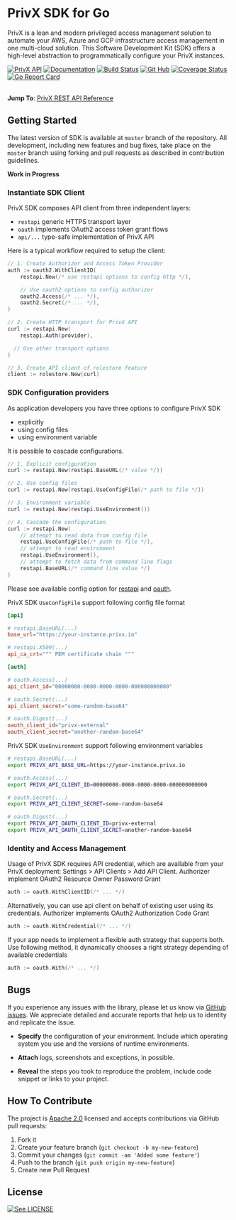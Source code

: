 # PrivX SDK for Go

PrivX is a lean and modern privileged access management solution to automate your AWS, Azure and GCP infrastructure access management in one multi-cloud solution. This Software Development Kit (SDK) offers a high-level abstraction to programmatically configure your PrivX instances.

[![PrivX API](https://img.shields.io/badge/privx%20api-%20%3E%3D%2015-blue)](https://apispecs.ssh.com)
[![Documentation](https://godoc.org/github.com/SSHcom/privx-sdk-go?status.svg)](http://godoc.org/github.com/SSHcom/privx-sdk-go)
[![Build Status](https://img.shields.io/github/workflow/status/SSHcom/privx-sdk-go/Go)](https://github.com/SSHcom/privx-sdk-go/actions)
[![Git Hub](https://img.shields.io/github/last-commit/SSHcom/privx-sdk-go.svg)](https://github.com/SSHcom/privx-sdk-go/actions)
[![Coverage Status](https://coveralls.io/repos/github/SSHcom/privx-sdk-go/badge.svg?branch=master)](https://coveralls.io/github/SSHcom/privx-sdk-go?branch=master)
[![Go Report Card](https://goreportcard.com/badge/github.com/SSHcom/privx-sdk-go)](https://goreportcard.com/report/github.com/SSHcom/privx-sdk-go)


\
**Jump To**:
[PrivX REST API Reference](https://apispecs.ssh.com)


## Getting Started

The latest version of SDK is available at `master` branch of the repository. All development, including new features and bug fixes, take place on the `master` branch using forking and pull requests as described in contribution guidelines.

**Work in Progress**

### Instantiate SDK Client

PrivX SDK composes API client from three independent layers:
* `restapi` generic HTTPS transport layer
* `oauth` implements OAuth2 access token grant flows
* `api/...` type-safe implementation of PrivX API 

Here is a typical workflow required to setup the client:

```go
// 1. Create Authorizer and Access Token Provider
auth := oauth2.WithClientID(
	restapi.New(/* use restapi options to config http */),

	// Use oauth2 options to config authorizer
	oauth2.Access(/* ... */),
	oauth2.Secret(/* ... */),
)

// 2. Create HTTP transport for PrivX API
curl := restapi.New(
	restapi.Auth(provider),

  // Use other transport options
)

// 3. Create API client of rolestore feature
client := rolestore.New(curl)
```

### SDK Configuration providers

As application developers you have three options to configure PrivX SDK
* explicitly
* using config files
* using environment variable

It is possible to cascade configurations.

```go
// 1. Explicit configuration
curl := restapi.New(restapi.BaseURL(/* value */))

// 2. Use config files
curl := restapi.New(restapi.UseConfigFile(/* path to file */))

// 3. Environment variable
curl := restapi.New(restapi.UseEnvironment())

// 4. Cascade the configuration
curl := restapi.New(
	// attempt to read data from config file
	restapi.UseConfigFile(/* path to file */),
	// attempt to read environment
	restapi.UseEnvironment(),
	// attempt to fetch data from command line flags 
	restapi.BaseURL(/* command line value */)
)
```

Please see available config option for [restapi](restapi/opts.go) and [oauth](oauth/opts.go).

PrivX SDK `UseConfigFile` support following config file format

```conf
[api]

# restapi.BaseURL(...)
base_url="https://your-instance.privx.io"

# restapi.X509(...)
api_ca_crt=""" PEM certificate chain """

[auth]

# oauth.Access(...)
api_client_id="00000000-0000-0000-0000-000000000000"

# oauth.Secret(...)
api_client_secret="some-random-base64"

# oauth.Digest(...)
oauth_client_id="privx-external"
oauth_client_secret="another-random-base64"
```

PrivX SDK `UseEnvironment` support following environment variables

```bash
# restapi.BaseURL(...)
export PRIVX_API_BASE_URL=https://your-instance.privx.io

# oauth.Access(...)
export PRIVX_API_CLIENT_ID=00000000-0000-0000-0000-000000000000

# oauth.Secret(...)
export PRIVX_API_CLIENT_SECRET=some-random-base64

# oauth.Digest(...)
export PRIVX_API_OAUTH_CLIENT_ID=privx-external
export PRIVX_API_OAUTH_CLIENT_SECRET=another-random-base64
```

### Identity and Access Management

Usage of PrivX SDK requires API credential, which are available from your PrivX deployment: Settings > API Clients > Add API Client. Authorizer implement OAuth2 Resource Owner Password Grant

```go
auth := oauth.WithClientID(/* ... */)
```

Alternatively, you can use api client on behalf of existing user using its credentials. Authorizer implements OAuth2 Authorization Code Grant

```go
auth := oauth.WithCredential(/* ... */)
```

If your app needs to implement a flexible auth strategy that supports both. Use following method, it dynamically chooses a right strategy depending of available credentials  
```go
auth := oauth.With(/* ... */)
```

## Bugs

If you experience any issues with the library, please let us know via [GitHub issues](https://github.com/SSHcom/privx-sdk-go/issues). We appreciate detailed and accurate reports that help us to identity and replicate the issue.

* **Specify** the configuration of your environment. Include which operating system you use and the versions of runtime environments.

* **Attach** logs, screenshots and exceptions, in possible.

* **Reveal** the steps you took to reproduce the problem, include code snippet or links to your project.


## How To Contribute

The project is [Apache 2.0](LICENSE) licensed and accepts contributions via GitHub pull requests:

1. Fork it
2. Create your feature branch (`git checkout -b my-new-feature`)
3. Commit your changes (`git commit -am 'Added some feature'`)
4. Push to the branch (`git push origin my-new-feature`)
5. Create new Pull Request


## License

[![See LICENSE](https://img.shields.io/github/license/SSHcom/privx-sdk-go.svg?style=for-the-badge)](LICENSE)
